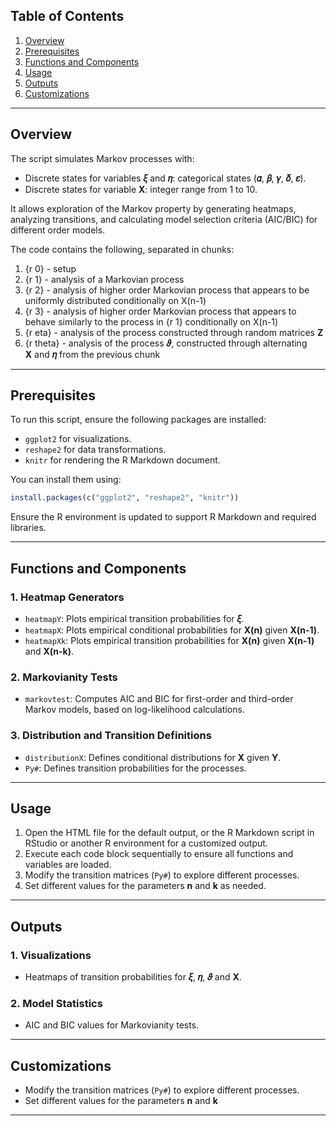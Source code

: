 ## Table of Contents

1. [Overview](#overview)
2. [Prerequisites](#prerequisites)
3. [Functions and Components](#functions-and-components)
4. [Usage](#usage)
5. [Outputs](#outputs)
6. [Customizations](#customizations)

---

## Overview

The script simulates Markov processes with:

- Discrete states for variables **𝜉** and **𝜂**: categorical states (**𝛼**, **𝛽**, **𝛾**, **𝛿**, **𝜀**).
- Discrete states for variable **X**: integer range from 1 to 10.

It allows exploration of the Markov property by generating heatmaps, analyzing transitions, and calculating model selection criteria (AIC/BIC) for different order models.

The code contains the following, separated in chunks:

1. {r 0} - setup
2. {r 1} - analysis of a Markovian process
3. {r 2} - analysis of higher order Markovian process that appears to be uniformly distributed conditionally on X(n-1)
4. {r 3} - analysis of higher order Markovian process that appears to behave similarly to the process in {r 1} conditionally on X(n-1)
5. {r eta} - analysis of the process constructed through random matrices **Z**
6. {r theta} - analysis of the process **𝜗**, constructed through alternating **X** and **𝜂** from the previous chunk

---

## Prerequisites

To run this script, ensure the following packages are installed:

- `ggplot2` for visualizations.
- `reshape2` for data transformations.
- `knitr` for rendering the R Markdown document.

You can install them using:

```R
install.packages(c("ggplot2", "reshape2", "knitr"))
```

Ensure the R environment is updated to support R Markdown and required libraries.

---

## Functions and Components

### 1. **Heatmap Generators**

- `heatmapY`: Plots empirical transition probabilities for **𝜉**.
- `heatmapX`: Plots empirical conditional probabilities for **X(n)** given **X(n-1)**.
- `heatmapXk`: Plots  empirical transition probabilities for **X(n)** given **X(n-1)** and **X(n-k)**.

### 2. **Markovianity Tests**

- `markovtest`: Computes AIC and BIC for first-order and third-order Markov models, based on log-likelihood calculations.

### 3. **Distribution and Transition Definitions**

- `distributionX`: Defines conditional distributions for **X** given **Y**.
- `Py#`: Defines transition probabilities for the processes.

---

## Usage

1. Open the HTML file for the default output, or the R Markdown script in RStudio or another R environment for a customized output.
2. Execute each code block sequentially to ensure all functions and variables are loaded.
3. Modify the transition matrices (`Py#`) to explore different processes.
4. Set different values for the parameters **n** and **k** as needed.

---

## Outputs

### 1. **Visualizations**

- Heatmaps of transition probabilities for **𝜉**, **𝜂**, **𝜗** and **X**.

### 2. **Model Statistics**

- AIC and BIC values for Markovianity tests.

---

## Customizations

- Modify the transition matrices (`Py#`) to explore different processes.
- Set different values for the parameters **n** and **k**

---
